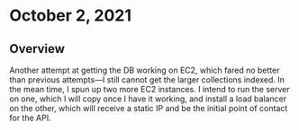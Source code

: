 # October 2, 2021
## Overview

Another attempt at getting the DB working on EC2, which fared no better than previous attempts—I still cannot get the larger collections indexed. In the mean time, I spun up two more EC2 instances. I intend to run the server on one, which I will copy once I have it working, and install a load balancer on the other, which will receive a static IP and be the initial point of contact for the API.
